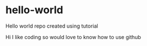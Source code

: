 # hello-world
Hello world repo created using tutorial

Hi I like coding so would love to know how to use github
